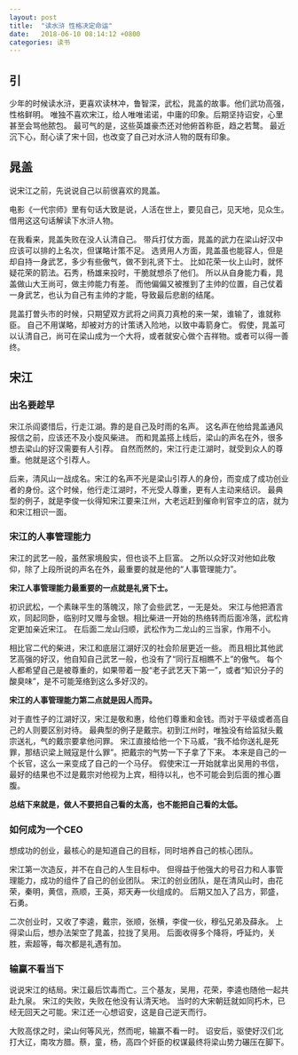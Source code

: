```yaml
---
layout: post
title:  "读水浒 性格决定命运"
date:   2018-06-10 08:14:12 +0800
categories: 读书
---
```



## 引
少年的时候读水浒，更喜欢读林冲，鲁智深，武松，晁盖的故事。他们武功高强，性格鲜明。 
唯独不喜欢宋江，给人唯唯诺诺，中庸的印象。后期坚持诏安，心里甚至会骂他脓包。 
最可气的是，这些英雄豪杰还对他俯首称臣，趋之若鹜。
最近沉下心，耐心读了宋十回，也改变了自己对水浒人物的既有印象。

## 晁盖 
说宋江之前，先说说自己以前很喜欢的晁盖。

电影《一代宗师》里有句话大致是说，人活在世上，要见自己，见天地，见众生。
借用这这句话解读下水浒人物。

在我看来，晁盖失败在没人认清自己。
带兵打仗方面，晁盖的武力在梁山好汉中应该可以排的上名次，但谋略计策不足。
选贤用人方面，晁盖虽也能容人，但是却自持一身武艺，多少有些傲气，做不到礼贤下士。
比如花荣一伙上山时，就怀疑花荣的箭法。石秀，杨雄来投时，干脆就想杀了他们。
所以从自身能力看，晁盖做山大王尚可，做主帅能力有差。
而他偏偏又被推到了主帅的位置，自己仗着一身武艺，也认为自己有主帅的才能，导致最后悲剧的结尾。

晁盖打曽头市的时候，只期望双方武将之间真刀真枪的来一架，谁输了，谁就称臣。
自己不用谋略，却被对方的计策诱入险地，以致中毒箭身亡。
假使，晁盖可以认清自己，尚可在梁山成为一个大将，或者就安心做个吉祥物。或者可以得一善终。

## 宋江

### 出名要趁早
宋江杀阎婆惜后，行走江湖。靠的是自己及时雨的名声。
这名声在他给晁盖通风报信之前，应该还不及小旋风柴进。
而和晁盖搭上线后，梁山的声名在外，很多想去梁山的好汉需要有人引荐。
自然而然的，宋江行走江湖时，就受到众人的尊重。他就是这个引荐人。

后来，清风山一战成名。宋江的名声不光是梁山引荐人的身份，而变成了成功创业者的身份。这个时候，他行走江湖时，不光受人尊重，更有人主动来结识。
最典型的例子，就是李俊一伙得知宋江要来江州，大老远赶到催命判官李立的店，就为和宋江相识一面。

### 宋江的人事管理能力
宋江的武艺一般，虽然家境殷实，但也谈不上巨富。
之所以众好汉对他如此敬仰，除了上段所说的声名在外，最重要的就是他的“人事管理能力”。

**宋江人事管理能力最重要的一点就是礼贤下士。**

初识武松，一个素昧平生的落魄汉，除了会些武艺，一无是处。
宋江与他把酒言欢，同起同卧，临别时又赠与金银。相比柴进一开始的热络转而后面冷落，武松肯定更加亲近宋江。
在后面二龙山归顺，武松作为二龙山的三当家，作用不小。

相比官二代的柴进，宋江和底层江湖好汉的社会阶层更近一些。
而且相比其他武艺高强的好汉，他自知自己武艺一般，也没有了“同行互相瞧不上”的傲气。
每个人都希望自己是被尊重的，如果带着一股“老子武艺天下第一”，或者“知识分子的酸臭味”，是不可能笼络到这么多好汉的。

**宋江的人事管理能力第二点就是因人而异。**

对于直性子的江湖好汉，宋江是敬和惠，给他们尊重和金钱。而对于平级或者高自己的人则要区别对待。
最典型的例子是戴宗。初到江州时，唯独没有给监狱头戴宗送礼，气的戴宗要拿他问罪。
宋江直接给他一个下马威，“我不给你送礼是死罪，那结识梁上贼寇是什么罪”。把戴宗的气势一下子拿了下来。
本来是自己的一个长官，这么一来变成了自己的一个马仔。
假使宋江一开始就拿出吴用的书信，最好的结果也不过是戴宗对他视为上宾，相待以礼，也不可能会到后面的推心置腹。

**总结下来就是，做人不要把自己看的太高，也不能把自己看的太低。**


### 如何成为一个CEO
想成功的创业，最核心的是知道自己的目标，同时培养自己的核心团队。

宋江第一次造反，并不在自己的人生目标中。
但得益于他强大的号召力和人事管理能力，成功的组件了自己的创业团队。
宋江的创业团队，是在清风山时，由花荣，秦明，黄信，燕顺，王英，郑天寿一伙组成的。
后期又加入了吕方，郭盛，石勇。

二次创业时，又收了李逵，戴宗，张顺，张横，李俊一伙，穆弘兄弟及薛永。
上得梁山后，想办法架空了晁盖，拉拢了吴用。
后面收得多个降将，呼延灼，关胜，索超等，每次都是礼遇有加。


### 输赢不看当下
说说宋江的结局。宋江最后饮毒而亡。三个基友，吴用，花荣，李逵也随他一起共赴九泉。
宋江的失败，失败在他没有认清天地。
当时的大宋朝廷就如同朽木，已经无回天之可能。宋江还一心想诏安，这是自己逆天而行。

大败高俅之时，梁山何等风光，然而呢，输赢不看一时。
诏安后，驱使好汉们北打大辽，南攻方腊。蔡，童，杨，高四个奸臣的权谋最终将梁山势力碾压在脚下。



